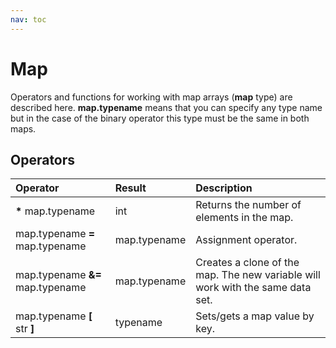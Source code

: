 ```yaml
---
nav: toc
---
```


# Map

Operators and functions for working with map arrays \(**map** type\) are described here. **map.typename** means that you can specify any type name but in the case of the binary operator this type must be the same in both maps.

## Operators

| Operator | Result | Description |
| :--- | :--- | :--- |
| **\*** map.typename | int | Returns the number of elements in the map. |
| map.typename **=** map.typename | map.typename | Assignment operator. |
| map.typename **&=** map.typename | map.typename | Creates a clone of the map. The new variable will work with the same data set. |
| map.typename **\[** str **\]** | typename | Sets/gets a map value by key. |

